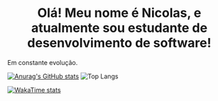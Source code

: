 
<h1 align = "center">Olá! Meu nome é Nicolas, e atualmente sou estudante de desenvolvimento de software!</h1>

Em constante evolução.

[![Anurag's GitHub stats](https://github-readme-stats.vercel.app/api?username=NicolasMCascaes&show_icons=true&theme=dark)](https://github.com/anuraghazra/github-readme-stats)  ![Top Langs](https://github-readme-stats.vercel.app/api/top-langs/?username=NicolasMCascaes&stats_format=bytes)

[![WakaTime stats](https://github-readme-stats.vercel.app/api/wakatime?username=NicolasMCascaes)](https://wakatime.com/@NicolasMCascaes)





